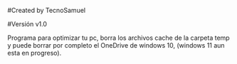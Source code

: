 #Created by TecnoSamuel

#Versión v1.0

Programa para optimizar tu pc, borra los archivos cache de la carpeta temp y puede borrar por completo el OneDrive de windows 10, (windows 11 aun esta en progreso).

